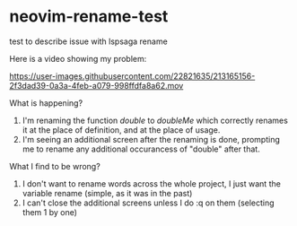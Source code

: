 # neovim-rename-test
test to describe issue with lspsaga rename

Here is a video showing my problem:

https://user-images.githubusercontent.com/22821635/213165156-2f3dad39-0a3a-4feb-a079-998ffdfa8a62.mov

What is happening?

1. I'm renaming the function *double* to *doubleMe* which correctly renames it at the place of definition, and at the place of usage.
2. I'm seeing an additional screen after the renaming is done, prompting me to rename any additional occurancess of "double" after that.

What I find to be wrong?

1. I don't want to rename words across the whole project, I just want the variable rename (simple, as it was in the past)
2. I can't close the additional screens unless I do :q on them (selecting them 1 by one)
